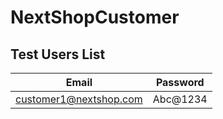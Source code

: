 # NextShopCustomer

## Test Users List
| Email | Password |
| ----- | -------- | 
| customer1@nextshop.com | Abc@1234 |

